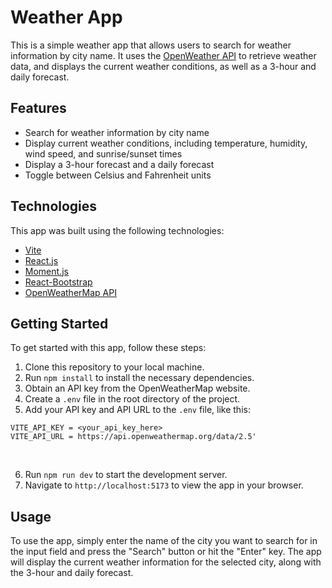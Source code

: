 # Weather App

This is a simple weather app that allows users to search for weather information by city name. It uses the [OpenWeather API](https://openweathermap.org/) to retrieve weather data, and displays the current weather conditions, as well as a 3-hour and daily forecast.

## Features

- Search for weather information by city name
- Display current weather conditions, including temperature, humidity, wind speed, and sunrise/sunset times
- Display a 3-hour forecast and a daily forecast
- Toggle between Celsius and Fahrenheit units

## Technologies

This app was built using the following technologies:

- [Vite](https://vitejs.dev/)
- [React.js](https://ru.reactjs.org/)
- [Moment.js](https://momentjs.com/)
- [React-Bootstrap](https://react-bootstrap.netlify.app/)
- [OpenWeatherMap API](https://openweathermap.org/)

## Getting Started

To get started with this app, follow these steps:

1. Clone this repository to your local machine.<br />
2. Run ```npm install``` to install the necessary dependencies.<br />
3. Obtain an API key from the OpenWeatherMap website.<br />
4. Create a ```.env``` file in the root directory of the project.<br />
5. Add your API key and API URL to the ```.env``` file, like this: 

```
VITE_API_KEY = <your_api_key_here>
VITE_API_URL = https://api.openweathermap.org/data/2.5'
```
<br />

6. Run ```npm run dev``` to start the development server.<br />
7. Navigate to ```http://localhost:5173``` to view the app in your browser.

## Usage

To use the app, simply enter the name of the city you want to search for in the input field and press the "Search" button or hit the "Enter" key. The app will display the current weather information for the selected city, along with the 3-hour and daily forecast.

